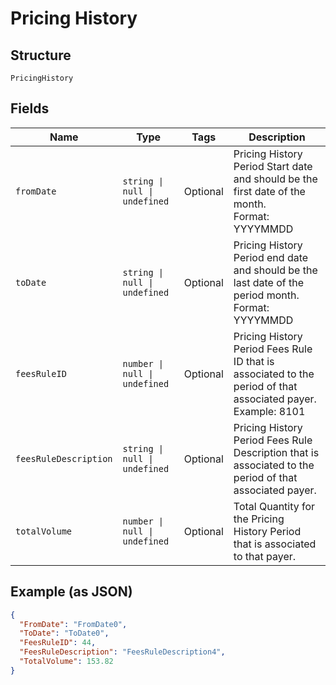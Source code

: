 
# Pricing History

## Structure

`PricingHistory`

## Fields

| Name | Type | Tags | Description |
|  --- | --- | --- | --- |
| `fromDate` | `string \| null \| undefined` | Optional | Pricing History Period Start date and should be the first date of the month.<br>Format: YYYYMMDD |
| `toDate` | `string \| null \| undefined` | Optional | Pricing History Period end date and should be the last date of the period month.<br>Format: YYYYMMDD |
| `feesRuleID` | `number \| null \| undefined` | Optional | Pricing History Period Fees Rule ID that is associated to the period of that associated payer.  <br>Example: 8101 |
| `feesRuleDescription` | `string \| null \| undefined` | Optional | Pricing History Period Fees Rule Description that is associated to the period of that associated payer. |
| `totalVolume` | `number \| null \| undefined` | Optional | Total Quantity for the Pricing History Period that is associated to that payer. |

## Example (as JSON)

```json
{
  "FromDate": "FromDate0",
  "ToDate": "ToDate0",
  "FeesRuleID": 44,
  "FeesRuleDescription": "FeesRuleDescription4",
  "TotalVolume": 153.82
}
```

